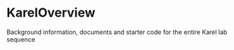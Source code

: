 KarelOverview
=============

Background information, documents and starter code for the entire Karel lab sequence
